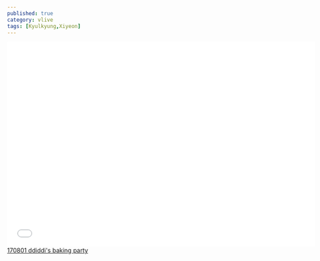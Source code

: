 ```yaml
---
published: true
category: vlive
tags: [Kyulkyung,Xiyeon]
---
```

<iframe frameborder="0" width="720" height="480" src="BLAH" allowfullscreen></iframe><br /><a href="" target="_blank">170801 ddiddi's baking party</a>
